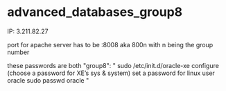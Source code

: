 # advanced_databases_group8

IP: 3.211.82.27

port for apache server has to be :8008
aka 800n with n being the group number


these passwords are both "group8":
"
    sudo /etc/init.d/oracle-xe configure
       (choose a password for XE’s  sys & system)
  set a password for linux user oracle
     sudo passwd oracle
"
